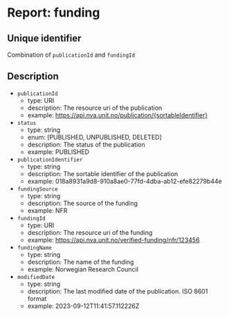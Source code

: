 # Report: funding

## Unique identifier

Combination of `publicationId` and `fundingId`

## Description

- `publicationId`
  - type: URI
  - description: The resource uri of the publication
  - example: <https://api.nva.unit.no/publication/{sortableIdentifier}>
- `status`
  - type: string
  - enum: [PUBLISHED, UNPUBLISHED, DELETED]
  - description: The status of the publication
  - example: PUBLISHED
- `publicationIdentifier`
  - type: string
  - description: The sortable identifier of the publication
  - example: 018a8931a9d8-910a8ae0-77fd-4dba-ab12-efe82279b44e
- `fundingSource`
  - type: string
  - description: The source of the funding
  - example: NFR
- `fundingId`
  - type: URI
  - description: The resource uri of the funding
  - example: <https://api.nva.unit.no/verified-funding/nfr/123456>
- `fundingName`
  - type: string
  - description: The name of the funding
  - example: Norwegian Research Council
- `modifiedDate`
  - type: string
  - description: The last modified date of the publication. ISO 8601 format
  - example: 2023-09-12T11:41:57.112226Z

